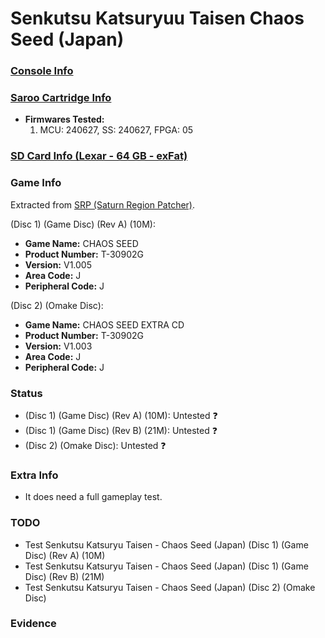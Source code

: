 # Senkutsu Katsuryuu Taisen Chaos Seed (Japan)

### [Console Info](../../../../Info/Consoles/VA13/README.md)

### [Saroo Cartridge Info](../../../../Info/Cartridges/GuangzhouSanStarOnlineShop/1.6/README.md)

- <b>Firmwares Tested:</b>
  1. MCU: 240627, SS: 240627, FPGA: 05

### [SD Card Info (Lexar - 64 GB - exFat)](../../../../Info/SdCards/Lexar/64GB/exfat/README.md)

### Game Info

Extracted from [SRP (Saturn Region Patcher)](https://segaxtreme.net/resources/saturn-region-patcher.81/download).

(Disc 1) (Game Disc) (Rev A) (10M):

- <b>Game Name:</b> CHAOS SEED
- <b>Product Number:</b> T-30902G
- <b>Version:</b> V1.005
- <b>Area Code:</b> J
- <b>Peripheral Code:</b> J

(Disc 2) (Omake Disc):

- <b>Game Name:</b> CHAOS SEED EXTRA CD
- <b>Product Number:</b> T-30902G
- <b>Version:</b> V1.003
- <b>Area Code:</b> J
- <b>Peripheral Code:</b> J

### Status

- (Disc 1) (Game Disc) (Rev A) (10M): Untested :question:
- (Disc 1) (Game Disc) (Rev B) (21M): Untested :question:
- (Disc 2) (Omake Disc): Untested :question:

### Extra Info

- It does need a full gameplay test.

### TODO

- Test Senkutsu Katsuryu Taisen - Chaos Seed (Japan) (Disc 1) (Game Disc) (Rev A) (10M)
- Test Senkutsu Katsuryu Taisen - Chaos Seed (Japan) (Disc 1) (Game Disc) (Rev B) (21M)
- Test Senkutsu Katsuryu Taisen - Chaos Seed (Japan) (Disc 2) (Omake Disc)

### Evidence

<!-- [![](https://img.youtube.com/vi/aRB4hv8FcpM/0.jpg)](https://www.youtube.com/watch?v=aRB4hv8FcpM) -->
